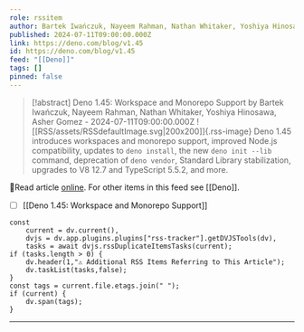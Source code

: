 ```yaml
---
role: rssitem
author: Bartek Iwańczuk, Nayeem Rahman, Nathan Whitaker, Yoshiya Hinosawa, Asher Gomez
published: 2024-07-11T09:00:00.000Z
link: https://deno.com/blog/v1.45
id: https://deno.com/blog/v1.45
feed: "[[Deno]]"
tags: []
pinned: false
---
```


> [!abstract] Deno 1.45: Workspace and Monorepo Support by Bartek Iwańczuk, Nayeem Rahman, Nathan Whitaker, Yoshiya Hinosawa, Asher Gomez - 2024-07-11T09:00:00.000Z
> ![[RSS/assets/RSSdefaultImage.svg|200x200]]{.rss-image}
> Deno 1.45 introduces workspaces and monorepo support, improved Node.js compatibility, updates to `deno install`, the new `deno init --lib` command, deprecation of `deno vendor`, Standard Library stabilization, upgrades to V8 12.7 and TypeScript 5.5.2, and more.

🔗Read article [online](https://deno.com/blog/v1.45). For other items in this feed see [[Deno]].

- [ ] [[Deno 1․45꞉ Workspace and Monorepo Support]]

~~~dataviewjs
const
    current = dv.current(),
	dvjs = dv.app.plugins.plugins["rss-tracker"].getDVJSTools(dv),
	tasks = await dvjs.rssDuplicateItemsTasks(current);
if (tasks.length > 0) {
	dv.header(1,"⚠ Additional RSS Items Referring to This Article");
    dv.taskList(tasks,false);
}
const tags = current.file.etags.join(" ");
if (current) {
	dv.span(tags);
}
~~~

- - -
